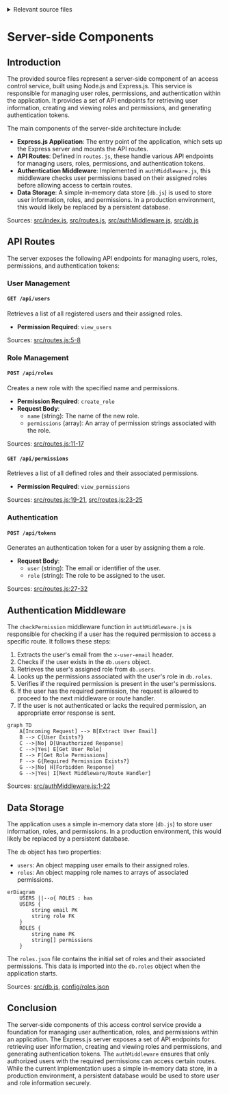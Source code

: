 <details>
<summary>Relevant source files</summary>

The following files were used as context for generating this wiki page:

- [src/index.js](https://github.com/agattani123/access-control-service/blob/main/src/index.js)
- [src/routes.js](https://github.com/agattani123/access-control-service/blob/main/src/routes.js)
- [src/authMiddleware.js](https://github.com/agattani123/access-control-service/blob/main/src/authMiddleware.js)
- [src/db.js](https://github.com/agattani123/access-control-service/blob/main/src/db.js)
- [config/roles.json](https://github.com/agattani123/access-control-service/blob/main/config/roles.json)
</details>

# Server-side Components

## Introduction

The provided source files represent a server-side component of an access control service, built using Node.js and Express.js. This service is responsible for managing user roles, permissions, and authentication within the application. It provides a set of API endpoints for retrieving user information, creating and viewing roles and permissions, and generating authentication tokens.

The main components of the server-side architecture include:

- **Express.js Application**: The entry point of the application, which sets up the Express server and mounts the API routes.
- **API Routes**: Defined in `routes.js`, these handle various API endpoints for managing users, roles, permissions, and authentication tokens.
- **Authentication Middleware**: Implemented in `authMiddleware.js`, this middleware checks user permissions based on their assigned roles before allowing access to certain routes.
- **Data Storage**: A simple in-memory data store (`db.js`) is used to store user information, roles, and permissions. In a production environment, this would likely be replaced by a persistent database.

Sources: [src/index.js](), [src/routes.js](), [src/authMiddleware.js](), [src/db.js]()

## API Routes

The server exposes the following API endpoints for managing users, roles, permissions, and authentication tokens:

### User Management

#### `GET /api/users`

Retrieves a list of all registered users and their assigned roles.

- **Permission Required**: `view_users`

Sources: [src/routes.js:5-8]()

### Role Management

#### `POST /api/roles`

Creates a new role with the specified name and permissions.

- **Permission Required**: `create_role`
- **Request Body**:
  - `name` (string): The name of the new role.
  - `permissions` (array): An array of permission strings associated with the role.

Sources: [src/routes.js:11-17]()

#### `GET /api/permissions`

Retrieves a list of all defined roles and their associated permissions.

- **Permission Required**: `view_permissions`

Sources: [src/routes.js:19-21](), [src/routes.js:23-25]()

### Authentication

#### `POST /api/tokens`

Generates an authentication token for a user by assigning them a role.

- **Request Body**:
  - `user` (string): The email or identifier of the user.
  - `role` (string): The role to be assigned to the user.

Sources: [src/routes.js:27-32]()

## Authentication Middleware

The `checkPermission` middleware function in `authMiddleware.js` is responsible for checking if a user has the required permission to access a specific route. It follows these steps:

1. Extracts the user's email from the `x-user-email` header.
2. Checks if the user exists in the `db.users` object.
3. Retrieves the user's assigned role from `db.users`.
4. Looks up the permissions associated with the user's role in `db.roles`.
5. Verifies if the required permission is present in the user's permissions.
6. If the user has the required permission, the request is allowed to proceed to the next middleware or route handler.
7. If the user is not authenticated or lacks the required permission, an appropriate error response is sent.

```mermaid
graph TD
    A[Incoming Request] --> B[Extract User Email]
    B --> C{User Exists?}
    C -->|No| D[Unauthorized Response]
    C -->|Yes| E[Get User Role]
    E --> F[Get Role Permissions]
    F --> G{Required Permission Exists?}
    G -->|No| H[Forbidden Response]
    G -->|Yes| I[Next Middleware/Route Handler]
```

Sources: [src/authMiddleware.js:1-22]()

## Data Storage

The application uses a simple in-memory data store (`db.js`) to store user information, roles, and permissions. In a production environment, this would likely be replaced by a persistent database.

The `db` object has two properties:

- `users`: An object mapping user emails to their assigned roles.
- `roles`: An object mapping role names to arrays of associated permissions.

```mermaid
erDiagram
    USERS ||--o{ ROLES : has
    USERS {
        string email PK
        string role FK
    }
    ROLES {
        string name PK
        string[] permissions
    }
```

The `roles.json` file contains the initial set of roles and their associated permissions. This data is imported into the `db.roles` object when the application starts.

Sources: [src/db.js](), [config/roles.json]()

## Conclusion

The server-side components of this access control service provide a foundation for managing user authentication, roles, and permissions within an application. The Express.js server exposes a set of API endpoints for retrieving user information, creating and viewing roles and permissions, and generating authentication tokens. The `authMiddleware` ensures that only authorized users with the required permissions can access certain routes. While the current implementation uses a simple in-memory data store, in a production environment, a persistent database would be used to store user and role information securely.